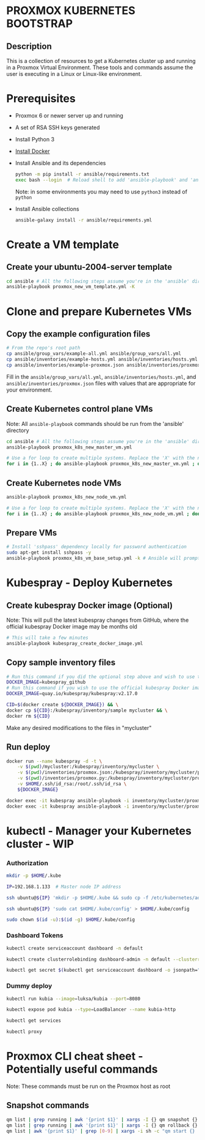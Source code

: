 # PROXMOX KUBERNETES BOOTSTRAP

## Description
This is a collection of resources to get a Kubernetes cluster up and running in a Proxmox Virtual Environment. These tools and commands assume the user is executing in a Linux or Linux-like environment.
# Prerequisites
* Proxmox 6 or newer server up and running
* A set of RSA SSH keys generated
* Install Python 3
* [Install Docker](https://github.com/docker/docker-install#usage)
* Install Ansible and its dependencies

    ```bash
    python -m pip install -r ansible/requirements.txt
    exec bash --login  # Reload shell to add 'ansible-playbook' and 'ansible-galaxy' to your path
    ```
    Note: in some environments you may need to use `python3` instead of `python`
* Install Ansible collections
    ```bash
    ansible-galaxy install -r ansible/requirements.yml
    ```

# Create a VM template

## Create your ubuntu-2004-server template

```bash
cd ansible # All the following steps assume you're in the 'ansible' directory
ansible-playbook proxmox_new_vm_template.yml -K
```

# Clone and prepare Kubernetes VMs

## Copy the example configuration files
```bash
# From the repo's root path
cp ansible/group_vars/example-all.yml ansible/group_vars/all.yml
cp ansible/inventories/example-hosts.yml ansible/inventories/hosts.yml
cp ansible/inventories/example-proxmox.json ansible/inventories/proxmox.json
```
Fill in the `ansible/group_vars/all.yml`, `ansible/inventories/hosts.yml`, and `ansible/inventories/proxmox.json` files with values that are appropriate for your environment.

## Create Kubernetes control plane VMs
Note: All `ansible-playbook` commands should be run from the 'ansible' directory

```bash
cd ansible # All the following steps assume you're in the 'ansible' directory
ansible-playbook proxmox_k8s_new_master_vm.yml

# Use a for loop to create multiple systems. Replace the 'X' with the number of VMs you want.
for i in {1..X} ; do ansible-playbook proxmox_k8s_new_master_vm.yml ; done
```
## Create Kubernetes node VMs
```bash
ansible-playbook proxmox_k8s_new_node_vm.yml

# Use a for loop to create multiple systems. Replace the 'X' with the number of VMs you want.
for i in {1..X} ; do ansible-playbook proxmox_k8s_new_node_vm.yml ; done
```

## Prepare VMs
```bash
# Install 'sshpass' dependency locally for password authentication
sudo apt-get install sshpass -y
ansible-playbook proxmox_k8s_vm_base_setup.yml -k # Ansible will prompt for a password. The default password defined in the template is 'ubuntu'
```
# Kubespray - Deploy Kubernetes

## Create kubespray Docker image (Optional)
Note: This will pull the latest kubespray changes from GitHub, where the official kubespray Docker image may be months old
```bash
# This will take a few minutes
ansible-playbook kubespray_create_docker_image.yml
```
## Copy sample inventory files
```bash
# Run this command if you did the optional step above and wish to use the latest kubespray updates
DOCKER_IMAGE=kubespray_github
# Run this command if you wish to use the official kubespray Docker image
DOCKER_IMAGE=quay.io/kubespray/kubespray:v2.17.0

CID=$(docker create ${DOCKER_IMAGE}) && \
docker cp ${CID}:/kubespray/inventory/sample mycluster && \
docker rm ${CID}
```

Make any desired modifications to the files in "mycluster"

## Run deploy
```bash
docker run --name kubespray -d -t \
    -v $(pwd)/mycluster:/kubespray/inventory/mycluster \
    -v $(pwd)/inventories/proxmox.json:/kubespray/inventory/mycluster/proxmox.json \
    -v $(pwd)/inventories/proxmox.py:/kubespray/inventory/mycluster/proxmox.py \
    -v $HOME/.ssh/id_rsa:/root/.ssh/id_rsa \
    ${DOCKER_IMAGE}

docker exec -it kubespray ansible-playbook -i inventory/mycluster/proxmox.py --user=ubuntu --become --become-user=root cluster.yml
docker exec -it kubespray ansible-playbook -i inventory/mycluster/proxmox.py --user=ubuntu --become --become-user=root upgrade-cluster.yml -e kube_version=v1.19.7
```
# kubectl - Manager your Kubernetes cluster - WIP
### Authorization
```bash
mkdir -p $HOME/.kube

IP=192.168.1.133  # Master node IP address

ssh ubuntu@${IP} 'mkdir -p $HOME/.kube && sudo cp -f /etc/kubernetes/admin.conf $HOME/.kube/config'

ssh ubuntu@${IP} 'sudo cat $HOME/.kube/config' > $HOME/.kube/config

sudo chown $(id -u):$(id -g) $HOME/.kube/config
```

### Dashboard Tokens
```bash
kubectl create serviceaccount dashboard -n default

kubectl create clusterrolebinding dashboard-admin -n default --clusterrole=cluster-admin --serviceaccount=default:dashboard

kubectl get secret $(kubectl get serviceaccount dashboard -o jsonpath="{.secrets[0].name}") -o jsonpath="{.data.token}" | base64 --decode
```

### Dummy deploy
```bash
kubectl run kubia --image=luksa/kubia --port=8080

kubectl expose pod kubia --type=LoadBalancer --name kubia-http

kubectl get services

kubectl proxy
```
# Proxmox CLI cheat sheet - Potentially useful commands
Note: These commands must be run on the Proxmox host as root
## Snapshot commands
```bash
qm list | grep running | awk '{print $1}' | xargs -I {} qm snapshot {} base --vmstate true
qm list | grep running | awk '{print $1}' | xargs -I {} qm rollback {} base
qm list | awk '{print $1}' | grep [0-9] | xargs -i sh -c "qm start {} || true"
```